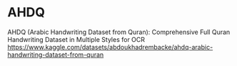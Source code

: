 # AHDQ
 AHDQ (Arabic Handwriting Dataset from Quran): Comprehensive Full Quran Handwriting Dataset in Multiple Styles for OCR
 <a href="https://www.kaggle.com/datasets/abdoukhadrembacke/ahdq-arabic-handwriting-dataset-from-quran">https://www.kaggle.com/datasets/abdoukhadrembacke/ahdq-arabic-handwriting-dataset-from-quran<a>
